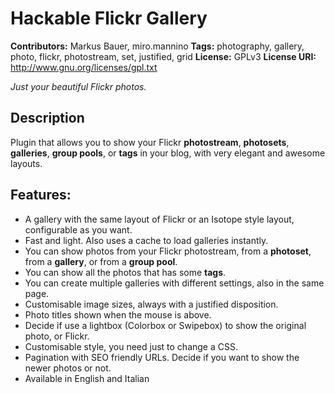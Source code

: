 # Hackable Flickr Gallery #
**Contributors:** Markus Bauer, miro.mannino
**Tags:** photography, gallery, photo, flickr, photostream, set, justified, grid
**License:** GPLv3
**License URI:** http://www.gnu.org/licenses/gpl.txt

*Just your beautiful Flickr photos.* 

## Description ##

Plugin that allows you to show your Flickr **photostream**, **photosets**, **galleries**, **group pools**, or **tags** in your blog, with very elegant and awesome layouts.

## Features: ##

 * A gallery with the same layout of Flickr or an Isotope style layout, configurable as you want.
 * Fast and light. Also uses a cache to load galleries instantly.
 * You can show photos from your Flickr photostream, from a **photoset**, from a **gallery**, or from a **group pool**.
 * You can show all the photos that has some **tags**.
 * You can create multiple galleries with different settings, also in the same page.
 * Customisable image sizes, always with a justified disposition.
 * Photo titles shown when the mouse is above.
 * Decide if use a lightbox (Colorbox or Swipebox) to show the original photo, or Flickr.
 * Customisable style, you need just to change a CSS.
 * Pagination with SEO friendly URLs. Decide if you want to show the newer photos or not.
 * Available in English and Italian